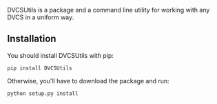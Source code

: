 DVCSUtils is a package and a command line utility for working with any DVCS in a
uniform way.

Installation
------------

You should install DVCSUtils with pip:

    pip install DVCSUtils

Otherwise, you'll have to download the package and run:

    python setup.py install
